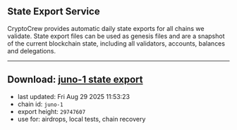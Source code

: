 ## State Export Service
CryptoCrew provides automatic daily state exports for all chains we validate. State export files can be used as genesis files and are a snapshot of the current blockchain state, including all validators, accounts, balances and delegations.

---
**Download: [juno-1 state export](https://dl-eu2.ccvalidators.com/SERVICE/juno/juno-1_export_29747607.json)**
---

- last updated: Fri Aug 29 2025 11:53:23
- chain id: `juno-1`
- export height: `29747607`
- use for: airdrops, local tests, chain recovery
